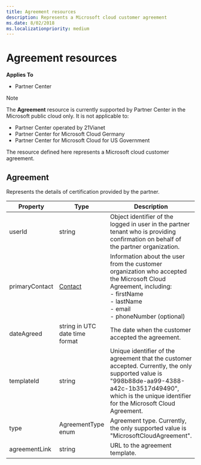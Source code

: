 ```yaml
---
title: Agreement resources
description: Represents a Microsoft cloud customer agreement
ms.date: 8/02/2018
ms.localizationpriority: medium
---
```


# Agreement resources


**Applies To**

- Partner Center

> [!NOTE]  
> The **Agreement** resource is currently supported by Partner Center in the Microsoft public cloud only. It is not applicable to:
> - Partner Center operated by 21Vianet
> - Partner Center for Microsoft Cloud Germany
> - Partner Center for Microsoft Cloud for US Government

The resource defined here represents a Microsoft cloud customer agreement.


## <span id="Agreement"/><span id="agreement"/><span id="AGREEMENT"/>Agreement

Represents the details of certification provided by the partner.

| Property       | Type   | Description                                                                                               |
|----------------|--------|-----------------------------------------------------------------------------------------------------------|
| userId         | string                         |Object identifier of the logged in user in the partner tenant who is providing confirmation on behalf of the partner organization.                                                                             |
| primaryContact | [Contact](./utilityauditing-resources.md.md#contact) | Information about the user from the customer organization who accepted the Microsoft Cloud Agreement, including:  </br> - firstName </br> - lastName</br> - email</br> - phoneNumber (optional) |
| dateAgreed     | string in UTC date time format |The date when the customer accepted the agreement.                                 |
| templateId     |string                          |Unique identifier of the agreement that the customer accepted. Currently, the only supported value is "998b88de-aa99-4388-a42c-1b3517d49490", which is the unique identifier for the Microsoft Cloud Agreement.                             |
| type           |AgreementType enum              | Agreement type. Currently, the only supported value is "MicrosoftCloudAgreement". |
| agreementLink  | string                         | URL to the agreement template.                                                    |
  


